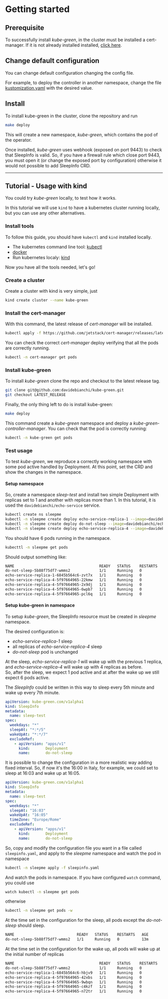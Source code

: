 # Getting started

## Prerequisite

To successfully install *kube-green*, in the cluster must be installed a cert-manager. If it is not already installed installed, [click here](https://cert-manager.io/docs/installation/#default-static-install).

## Change default configuration

You can change default configuration changing the config file.

For example, to deploy the controller in another namespace, change the file [kustomization.yaml](../config/default/kustomization.yaml) with the desired value.

## Install 

To install kube-green in the cluster, clone the repository and run

```sh
make deploy
```

This will create a new namespace, *kube-green*, which contains the pod of the operator.

Once installed, *kube-green* uses webhook (exposed on port 9443) to check that SleepInfo is valid. So, if you have a firewall rule which close port 9443, you must open it (or change the exposed port by configuration) otherwise it would not possible to add SleepInfo CRD.

---

## Tutorial - Usage with kind

You could try *kube-green* locally, to test how it works.

In this tutorial we will use `kind` to have a kubernetes cluster running locally, but you can use any other alternatives.

### Install tools

To follow this guide, you should have `kubectl` and `kind` installed locally.

- The kubernetes command line tool: [kubectl](https://kubernetes.io/docs/tasks/tools/#kubectl)
- [docker](https://docs.docker.com/get-docker/)
- Run kubernetes localy: [kind](https://kind.sigs.k8s.io/docs/user/quick-start/#installation)

Now you have all the tools needed, let's go!

### Create a cluster

Create a cluster with kind is very simple, just

```sh
kind create cluster --name kube-green
```

### Install the cert-manager

With this command, the latest release of *cert-manager* will be installed.

```sh
kubectl apply -f https://github.com/jetstack/cert-manager/releases/latest/download/cert-manager.yaml
```

You can check the correct *cert-manager* deploy verifying that all the pods are correctly running.

```sh
kubectl -n cert-manager get pods
```

### Install kube-green

To install *kube-green* clone the repo and checkout to the latest release tag.

```sh
git clone git@github.com:davidebianchi/kube-green.git
git checkout LATEST_RELEASE
```

Finally, the only thing left to do is install kube-green:

```sh
make deploy
```

This command create a *kube-green* namespace and deploy a *kube-green-controller-manager*.
You can check that the pod is correctly running:

```sh
kubectl -n kube-green get pods
```

### Test usage

To test *kube-green*, we reproduce a correctly working namespace with some pod active handled by Deployment.
At this point, set the CRD and show the changes in the namespace.

#### Setup namespace

So, create a namespace *sleep-test* and install two simple Deployment with replicas set to 1 and another with replicas more than 1.
In this tutorial, it is used the `davidebianchi/echo-service` service.

```sh
kubectl create ns sleepme
kubectl -n sleepme create deploy echo-service-replica-1 --image=davidebianchi/echo-service
kubectl -n sleepme create deploy do-not-sleep --image=davidebianchi/echo-service
kubectl -n sleepme create deploy echo-service-replica-4 --image=davidebianchi/echo-service --replicas 4
```

You should have 6 pods running in the namespace.

```sh
kubecttl -n sleepme get pods
```

Should output something like:

```sh
NAME                                      READY   STATUS    RESTARTS   AGE
do-not-sleep-5b88f75df7-wmms2             1/1     Running   0          107s
echo-service-replica-1-6845b564c6-zvt7x   1/1     Running   0          102s
echo-service-replica-4-5f97664965-22kmw   1/1     Running   0          115s
echo-service-replica-4-5f97664965-2x9dj   1/1     Running   0          115s
echo-service-replica-4-5f97664965-6wpb7   1/1     Running   0          115s
echo-service-replica-4-5f97664965-pcl6q   1/1     Running   0          115s
```

#### Setup kube-green in namespace

To setup *kube-green*, the SleepInfo resource must be created in *sleepme* namespace.

The desired configuration is:

- *echo-service-replica-1* sleep
- all replicas of *echo-service-replica-4* sleep
- *do-not-sleep* pod is unchanged

At the sleep, *echo-service-replica-1* will wake up with the previous 1 replica, and *echo-service-replica-4* will wake up with 4 replicas as before.  
So, after the sleep, we expect 1 pod active and at after the wake up we still expect 6 pods active.

The *SleepInfo* could be written in this way to sleep every 5th minute and wake up every 7th minute.

```yaml
apiVersion: kube-green.com/v1alpha1
kind: SleepInfo
metadata:
  name: sleep-test
spec:
  weekdays: "*"
  sleepAt: "*:*/5"
  wakeUpAt: "*:*/7"
  excludeRef:
    - apiVersion: "apps/v1"
      kind:       Deployment
      name:       do-not-sleep
```

It is possible to change the configuration in a more realistic way adding fixed interval. So, if now it's the 16:00 in Italy, for example, we could set to sleep at 16:03 and wake up at 16:05.

```yaml
apiVersion: kube-green.com/v1alpha1
kind: SleepInfo
metadata:
  name: sleep-test
spec:
  weekdays: "*"
  sleepAt: "16:03"
  wakeUpAt: "16:05"
  timeZone: "Europe/Rome"
  excludeRef:
    - apiVersion: "apps/v1"
      kind:       Deployment
      name:       do-not-sleep
```

So, copy and modify the configuration file you want in a file called `sleepinfo.yaml`, and apply to the *sleepme* namespace and watch the pod in namespace

```sh
kubectl -n sleepme apply -f sleepinfo.yaml
```

And watch the pods in namespace. If you have configured `watch` command, you could use

```sh
watch kubectl -n sleepme get pods
```

otherwise

```sh
kubectl -n sleepme get pods -w
```


At the time set in the configuration for the sleep, all pods except the *do-not-sleep* should sleep. 

```sh
NAME                            READY   STATUS    RESTARTS   AGE
do-not-sleep-5b88f75df7-wmms2   1/1     Running   0          13m
```

At the time set in the configuration for the wake up, all pods will wake up at the initial number of replicas

```sh
NAME                                      READY   STATUS    RESTARTS   AGE
do-not-sleep-5b88f75df7-wmms2             1/1     Running   0          16m
echo-service-replica-1-6845b564c6-hbjv9   1/1     Running   0          92s
echo-service-replica-4-5f97664965-42xbs   1/1     Running   0          92s
echo-service-replica-4-5f97664965-9wbqn   1/1     Running   0          92s
echo-service-replica-4-5f97664965-c4kzf   1/1     Running   0          92s
echo-service-replica-4-5f97664965-n72tr   1/1     Running   0          92s
```
